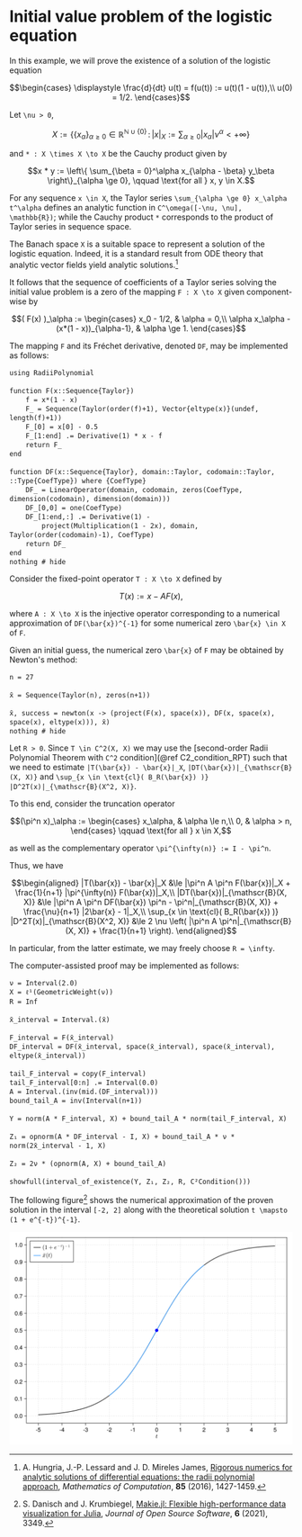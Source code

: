 # Initial value problem of the logistic equation

In this example, we will prove the existence of a solution of the logistic equation

```math
\begin{cases}
\displaystyle \frac{d}{dt} u(t) = f(u(t)) := u(t)(1 - u(t)),\\
u(0) = 1/2.
\end{cases}
```

Let ``\nu > 0``,

```math
X := \left\{ \{ x_\alpha \}_{\alpha \ge 0} \in \mathbb{R}^{\mathbb{N} \cup \{0\}} \, : \, | x |_X := \sum_{\alpha \ge 0} |x_\alpha| \nu^\alpha < +\infty \right\}
```

and ``* : X \times X \to X`` be the Cauchy product given by

```math
x * y := \left\{ \sum_{\beta = 0}^\alpha x_{\alpha - \beta} y_\beta \right\}_{\alpha \ge 0}, \qquad \text{for all } x, y \in X.
```

For any sequence ``x \in X``, the Taylor series ``\sum_{\alpha \ge 0} x_\alpha t^\alpha`` defines an analytic function in ``C^\omega([-\nu, \nu], \mathbb{R})``; while the Cauchy product ``*`` corresponds to the product of Taylor series in sequence space.

The Banach space ``X`` is a suitable space to represent a solution of the logistic equation. Indeed, it is a standard result from ODE theory that analytic vector fields yield analytic solutions.[^1]

[^1]: A. Hungria, J.-P. Lessard and J. D. Mireles James, [Rigorous numerics for analytic solutions of differential equations: the radii polynomial approach](https://doi.org/10.1090/mcom/3046), *Mathematics of Computation*, **85** (2016), 1427-1459.

It follows that the sequence of coefficients of a Taylor series solving the initial value problem is a zero of the mapping ``F : X \to X`` given component-wise by

```math
( F(x) )_\alpha :=
\begin{cases}
x_0 - 1/2, & \alpha = 0,\\
\alpha x_\alpha - (x*(1 - x))_{\alpha-1}, & \alpha \ge 1.
\end{cases}
```

The mapping ``F`` and its Fréchet derivative, denoted ``DF``, may be implemented as follows:

```@example logistic_ivp
using RadiiPolynomial

function F(x::Sequence{Taylor})
    f = x*(1 - x)
    F_ = Sequence(Taylor(order(f)+1), Vector{eltype(x)}(undef, length(f)+1))
    F_[0] = x[0] - 0.5
    F_[1:end] .= Derivative(1) * x - f
    return F_
end

function DF(x::Sequence{Taylor}, domain::Taylor, codomain::Taylor, ::Type{CoefType}) where {CoefType}
    DF_ = LinearOperator(domain, codomain, zeros(CoefType, dimension(codomain), dimension(domain)))
    DF_[0,0] = one(CoefType)
    DF_[1:end,:] .= Derivative(1) -
        project(Multiplication(1 - 2x), domain, Taylor(order(codomain)-1), CoefType)
    return DF_
end
nothing # hide
```

Consider the fixed-point operator ``T : X \to X`` defined by

```math
T(x) := x - A F(x),
```

where ``A : X \to X`` is the injective operator corresponding to a numerical approximation of ``DF(\bar{x})^{-1}`` for some numerical zero ``\bar{x} \in X`` of ``F``.

Given an initial guess, the numerical zero ``\bar{x}`` of ``F`` may be obtained by Newton's method:

```@example logistic_ivp
n = 27

x̄ = Sequence(Taylor(n), zeros(n+1))

x̄, success = newton(x -> (project(F(x), space(x)), DF(x, space(x), space(x), eltype(x))), x̄)
nothing # hide
```

Let ``R > 0``. Since ``T \in C^2(X, X)`` we may use the [second-order Radii Polynomial Theorem with ``C^2`` condition](@ref C2_condition_RPT) such that we need to estimate ``|T(\bar{x}) - \bar{x}|_X``, ``|DT(\bar{x})|_{\mathscr{B}(X, X)}`` and ``\sup_{x \in \text{cl}( B_R(\bar{x}) )} |D^2T(x)|_{\mathscr{B}(X^2, X)}``.

To this end, consider the truncation operator

```math
(\pi^n x)_\alpha :=
\begin{cases} x_\alpha, & \alpha \le n,\\
0, & \alpha > n,
\end{cases} \qquad \text{for all } x \in X,
```

as well as the complementary operator ``\pi^{\infty(n)} := I - \pi^n``.

Thus, we have

```math
\begin{aligned}
|T(\bar{x}) - \bar{x}|_X &\le |\pi^n A \pi^n F(\bar{x})|_X + \frac{1}{n+1} |\pi^{\infty(n)} F(\bar{x})|_X,\\
|DT(\bar{x})|_{\mathscr{B}(X, X)} &\le |\pi^n A \pi^n DF(\bar{x}) \pi^n - \pi^n|_{\mathscr{B}(X, X)} + \frac{\nu}{n+1} |2\bar{x} - 1|_X,\\
\sup_{x \in \text{cl}( B_R(\bar{x}) )} |D^2T(x)|_{\mathscr{B}(X^2, X)} &\le 2 \nu \left( |\pi^n A \pi^n|_{\mathscr{B}(X, X)} + \frac{1}{n+1} \right).
\end{aligned}
```

In particular, from the latter estimate, we may freely choose ``R = \infty``.

The computer-assisted proof may be implemented as follows:

```@example logistic_ivp
ν = Interval(2.0)
X = ℓ¹(GeometricWeight(ν))
R = Inf

x̄_interval = Interval.(x̄)

F_interval = F(x̄_interval)
DF_interval = DF(x̄_interval, space(x̄_interval), space(x̄_interval), eltype(x̄_interval))

tail_F_interval = copy(F_interval)
tail_F_interval[0:n] .= Interval(0.0)
A = Interval.(inv(mid.(DF_interval)))
bound_tail_A = inv(Interval(n+1))

Y = norm(A * F_interval, X) + bound_tail_A * norm(tail_F_interval, X)

Z₁ = opnorm(A * DF_interval - I, X) + bound_tail_A * ν * norm(2x̄_interval - 1, X)

Z₂ = 2ν * (opnorm(A, X) + bound_tail_A)

showfull(interval_of_existence(Y, Z₁, Z₂, R, C²Condition()))
```

The following figure[^2] shows the numerical approximation of the proven solution in the interval ``[-2, 2]`` along with the theoretical solution ``t \mapsto (1 + e^{-t})^{-1}``.

[^2]: S. Danisch and J. Krumbiegel, [Makie.jl: Flexible high-performance data visualization for Julia](https://doi.org/10.21105/joss.03349), *Journal of Open Source Software*, **6** (2021), 3349.

![](logistic_ivp.svg)
